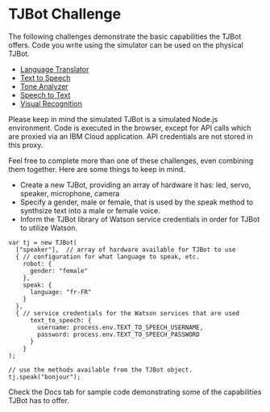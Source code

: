 # TJBot Challenge

The following challenges demonstrate the basic capabilities the TJBot offers. Code you write using the simulator can be used on the physical TJBot.

* [Language Translator](language-translator.md)
* [Text to Speech](text-to-speech.md)
* [Tone Analyzer](tone-analyzer.md)
* [Speech to Text](speech-to-text.md)
* [Visual Recognition](visual-recognition.md)

Please keep in mind the simulated TJBot is a simulated Node.js environment. Code is executed in the browser, except for API calls which are proxied via an IBM Cloud application. API credentials are not stored in this proxy.

Feel free to complete more than one of these challenges, even combining them together. Here are some things to keep in mind.

* Create a new TJBot, providing an array of hardware it has: led, servo, speaker, microphone, camera
* Specify a gender, male or female, that is used by the speak method to synthsize text into a male or female voice.
* Inform the TJBot library of Watson service credentials in order for TJBot to utilize Watson.

```
var tj = new TJBot(
  ["speaker"],  // array of hardware available for TJBot to use
  { // configuration for what language to speak, etc.
    robot: {
      gender: "female"
    },
    speak: {
      language: "fr-FR"
    }
  },
  { // service credentials for the Watson services that are used
	  text_to_speech: {
	    username: process.env.TEXT_TO_SPEECH_USERNAME,
	    password: process.env.TEXT_TO_SPEECH_PASSWORD
	  }
	}
);

// use the methods available from the TJBot object.
tj.speak("bonjour");
```

Check the Docs tab for sample code demonstrating some of the capabilities TJBot has to offer.